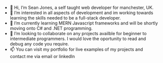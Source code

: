 - 👋 Hi, I’m Sean Jones, a self taught web developer for manchester, UK.
- 👀 I’m interested in all aspects of development and im working towards learning the skills needed to be a full-stack developer.
- 🌱 I’m currently learning MERN Javascript frameworks and will be shortly moving onto C# and .NET programming.
- 💞️ I’m looking to collaborate on any projects availble for beginner to intermediate programmers. I would love the oportunity to read and debug any code you require.
- 📫 You can visit my portfolio for live examples of my projects and contact me via email or linkedIn

<!---
Sjones91/Sjones91 is a ✨ special ✨ repository because its `README.md` (this file) appears on your GitHub profile.
You can click the Preview link to take a look at your changes.
--->
